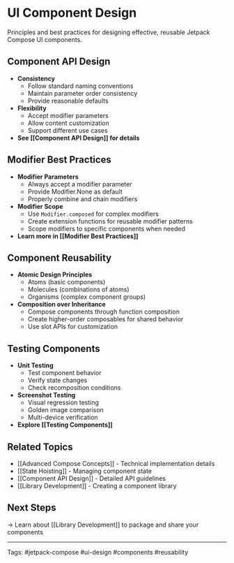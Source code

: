 # UI Component Design

Principles and best practices for designing effective, reusable Jetpack Compose UI components.

## Component API Design
- **Consistency**
  - Follow standard naming conventions
  - Maintain parameter order consistency
  - Provide reasonable defaults
- **Flexibility**
  - Accept modifier parameters
  - Allow content customization
  - Support different use cases
- **See [[Component API Design]] for details**

## Modifier Best Practices
- **Modifier Parameters**
  - Always accept a modifier parameter
  - Provide Modifier.None as default
  - Properly combine and chain modifiers
- **Modifier Scope**
  - Use `Modifier.composed` for complex modifiers
  - Create extension functions for reusable modifier patterns
  - Scope modifiers to specific components when needed
- **Learn more in [[Modifier Best Practices]]**

## Component Reusability
- **Atomic Design Principles**
  - Atoms (basic components)
  - Molecules (combinations of atoms)
  - Organisms (complex component groups)
- **Composition over Inheritance**
  - Compose components through function composition
  - Create higher-order composables for shared behavior
  - Use slot APIs for customization

## Testing Components
- **Unit Testing**
  - Test component behavior
  - Verify state changes
  - Check recomposition conditions
- **Screenshot Testing**
  - Visual regression testing
  - Golden image comparison
  - Multi-device verification
- **Explore [[Testing Components]]**

## Related Topics
- [[Advanced Compose Concepts]] - Technical implementation details
- [[State Hoisting]] - Managing component state
- [[Component API Design]] - Detailed API guidelines
- [[Library Development]] - Creating a component library

## Next Steps
→ Learn about [[Library Development]] to package and share your components

---
Tags: #jetpack-compose #ui-design #components #reusability 